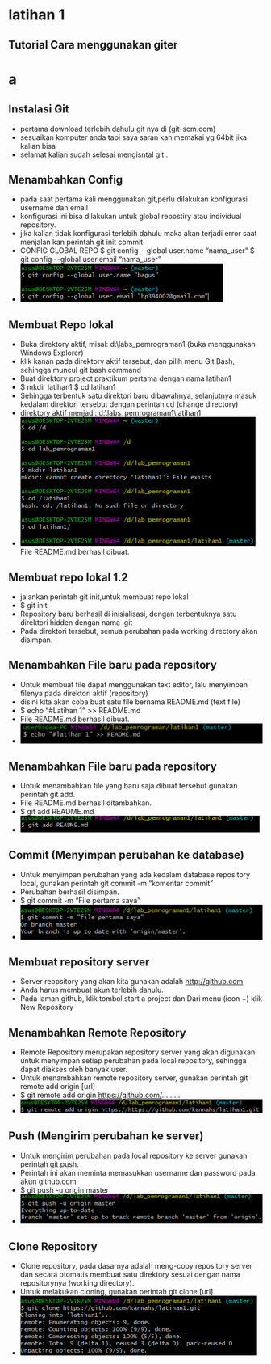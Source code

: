 ﻿# latihan 1
## Tutorial Cara menggunakan giter 
# a
## Instalasi Git
- pertama download terlebih dahulu git nya di (git-scm.com)
- sesuaikan komputer anda tapi saya saran kan memakai yg 64bit jika kalian bisa
- selamat kalian sudah selesai mengisntal git .

## Menambahkan Config
- pada saat pertama kali menggunakan git,perlu dilakukan konfigurasi username dan email
- konfigurasi ini bisa dilakukan untuk global repostiry atau individual repository.
- jika kalian tidak konfigurasi terlebih dahulu maka akan terjadi error saat menjalan kan perintah git init commit 
- CONFIG GLOBAL REPO
$ git config --global user.name “nama_user”
$ git config --global user.email “nama_user”
- ![Gitconfig](https://github.com/kannahs/latihan1/blob/master/image/image0.png?raw=true)
## Membuat Repo lokal
- Buka direktory aktif, misal: d:\labs_pemrograman1 (buka menggunakan Windows Explorer) 
- klik kanan pada direktory aktif tersebut, dan pilih menu Git Bash, sehingga muncul git bash command
- Buat direktory project praktikum pertama dengan nama latihan1
- $ mkdir latihan1 $ cd latihan1
- Sehingga terbentuk satu direktori baru dibawahnya, selanjutnya masuk kedalam direktori tersebut dengan perintah cd (change directory)
- direktory aktif menjadi: d:\labs_pemrograman1\latihan1
- ![replokal](https://github.com/kannahs/latihan1/blob/master/image/image8.png)File README.md berhasil dibuat. 

## Membuat repo lokal 1.2
- jalankan perintah git init,untuk membuat repo lokal
- $ git init
- Repository baru berhasil di inisialisasi, dengan terbentuknya satu direktori hidden dengan nama .git 
- Pada direktori tersebut, semua perubahan pada working directory akan disimpan.

## Menambahkan File baru pada repository
- Untuk membuat file dapat menggunakan text editor, lalu menyimpan filenya pada direktori aktif (repository) 
- disini kita akan coba buat satu file bernama README.md (text file)
- $ echo “#Latihan 1” >> README.md
- File README.md berhasil dibuat. 
- ![latihan](https://github.com/kannahs/latihan1/blob/master/image/image5.png)

## Menambahkan File baru pada repository
- Untuk menambahkan file yang baru saja dibuat tersebut gunakan perintah git add.
- File README.md berhasil ditambahkan. 
- $ git add README.md
- ![Gitadd](https://github.com/kannahs/latihan1/blob/master/image/image6.png)

## Commit (Menyimpan perubahan ke database)
- Untuk menyimpan perubahan yang ada kedalam database repository local, gunakan perintah git commit -m “komentar commit”
- Perubahan berhasil disimpan.
- $ git commit -m “File pertama saya”
- ![gitcommit](https://github.com/kannahs/latihan1/blob/master/image/image7.png)
## Membuat repository server
- Server reopsitory yang akan kita gunakan adalah http://github.com 
- Anda harus membuat akun terlebih dahulu. 
- Pada laman github, klik tombol start a project dan Dari menu (icon +) klik New Repository
## Menambahkan Remote Repository
- Remote Repository merupakan repository server yang akan digunakan untuk menyimpan setiap perubahan pada local repository, sehingga dapat diakses oleh banyak user. 
- Untuk menambahkan remote repository server, gunakan perintah git remote add origin [url]
- $ git remote add origin https://github.com/.........
- ![gitremoteaddorigin](https://github.com/kannahs/latihan1/blob/master/image/image1.png)
## Push (Mengirim perubahan ke server)
- Untuk mengirim perubahan pada local repository ke server gunakan perintah git push.
- Perintah ini akan meminta memasukkan username dan password pada akun github.com
- $ git push -u origin master
- ![gitpushorigin](https://github.com/kannahs/latihan1/blob/master/image/image2.png)
## Clone Repository
- Clone repository, pada dasarnya adalah meng-copy repository server dan secara otomatis membuat satu direktory sesuai dengan nama repositorynya (working directory).
- Untuk melakukan cloning, gunakan perintah git clone [url]
- ![clone](https://github.com/kannahs/latihan1/blob/master/image/image3.png)
